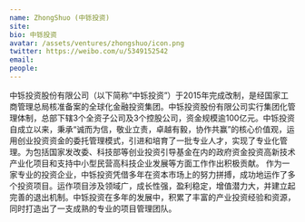 ```yaml
---
name: ZhongShuo (中铄投资)
site: 
bio: 中铄投资
avatar: /assets/ventures/zhongshuo/icon.png
twitter: https://weibo.com/u/5349152542
email: 
people:
---
```


中铄投资股份有限公司（以下简称“中铄投资”）于2015年完成改制，是经国家工商管理总局核准备案的全球化金融投资集团。中铄投资股份有限公司实行集团化管理体制，总部下辖3个全资子公司及3个控股公司，资金规模逾100亿元。中铄投资自成立以来，秉承“诚而为信，敬业立责，卓越有毅，协作共赢”的核心价值观，运用创业投资资金的委托管理模式，引进和培育了一批专业人才，实现了专业化管理。为包括国家发改委、科技部等创业投资引导基金在内的政府资金投资高新技术产业化项目和支持中小型民营高科技企业发展等方面工作作出积极贡献。 作为一家专业的投资企业，中铄投资凭借多年在资本市场上的努力拼搏，成功地运作了多个投资项目。运作项目涉及领域广，成长性强，盈利稳定，增值潜力大，并建立起完善的退出机制。中铄投资在多年的发展中，积累了丰富的产业投资经验和资源，同时打造出了一支成熟的专业的项目管理团队。
